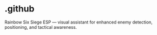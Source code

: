 # .github
Rainbow Six Siege ESP — visual assistant for enhanced enemy detection, positioning, and tactical awareness.
